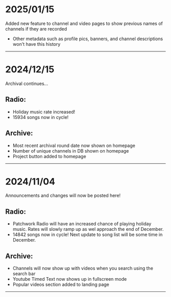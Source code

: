 # 2025/01/15
Added new feature to channel and video pages to show previous names of channels if they are recorded
- Other metadata such as profile pics, banners, and channel descriptions won't have this history

---

# 2024/12/15
Archival continues...

## Radio:
- Holiday music rate increased!
- 15934 songs now in cycle!

## Archive:
- Most recent archival round date now shown on homepage
- Number of unique channels in DB shown on homepage
- Project button added to homepage

---

# 2024/11/04
Announcements and changes will now be posted here!

## Radio:
- Patchwork Radio will have an increased chance of playing holiday music. Rates will slowly ramp up as wel approach the end of December.
- 14842 songs now in cycle! Next update to song list will be some time in December.

## Archive:
- Channels will now show up with videos when you search using the search bar
- Youtube Timed Text now shows up in fullscreen mode
- Popular videos section added to landing page

---
